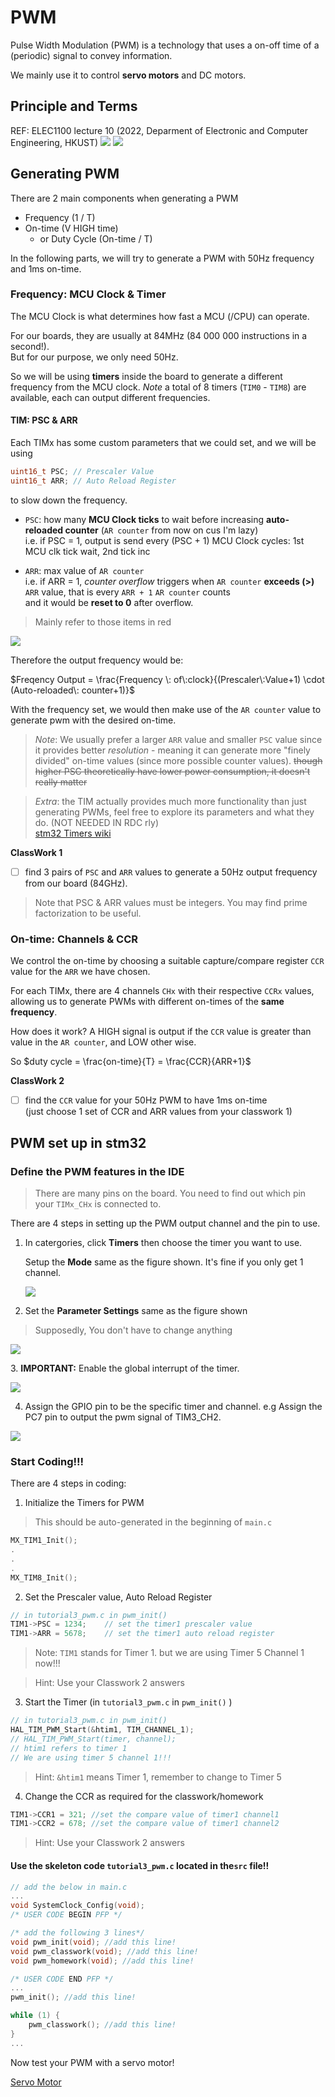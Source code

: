 # PWM
Pulse Width Modulation (PWM) is a technology that uses a on-off time of a (periodic) signal to convey information.

We mainly use it to control **servo motors** and DC motors.

## Principle and Terms
REF: ELEC1100 lecture 10 (2022, Deparment of Electronic and Computer Engineering, HKUST) ![](https://i.imgur.com/jnZB3Kd.jpg) ![](https://i.imgur.com/7Iyfnpg.jpg)

## Generating PWM
There are 2 main components when generating a PWM
- Frequency (1 / T)
- On-time (V HIGH time)
  - or Duty Cycle (On-time / T)

In the following parts, we will try to generate a PWM with 50Hz frequency and 1ms on-time.

### Frequency: MCU Clock & Timer 
The MCU Clock is what determines how fast a MCU (/CPU) can operate.

For our boards, they are usually at 84MHz (84 000 000 instructions in a second!).\
But for our purpose, we only need 50Hz.

So we will be using **timers** inside the board to generate a different frequency from the MCU clock.
*Note* a total of 8 timers (`TIM0` - `TIM8`) are available, each can output different frequencies.

#### TIM: PSC & ARR
Each TIMx has some custom parameters that we could set, and we will be using
```c
uint16_t PSC; // Prescaler Value
uint16_t ARR; // Auto Reload Register
```
to slow down the frequency.

- `PSC`: how many **MCU Clock ticks** to wait before increasing **auto-reloaded counter** (`AR counter` from now on cus I'm lazy)\
  i.e. if PSC = 1, output is send every (PSC + 1) MCU Clock cycles: 1st MCU clk tick wait, 2nd tick inc
  
- `ARR`: max value of `AR counter`\
  i.e. if ARR = 1, *counter overflow* triggers when `AR counter` **exceeds (>)** `ARR` value, that is every `ARR + 1` `AR counter` counts\
  and it would be **reset to 0** after overflow.

>Mainly refer to those items in red
>
![](https://imgur.com/YF8xjhF.png)

Therefore the output frequency would be:

$Freqency Output = \frac{Frequency \: of\:clock}{(Prescaler\:Value+1) \cdot (Auto-reloaded\: counter+1)}$

With the frequency set, we would then make use of the `AR counter` value to generate pwm with the desired on-time.

> *Note*: We usually prefer a larger `ARR` value and smaller `PSC` value since it provides better *resolution* - meaning it can generate more "finely divided" on-time values (since more possible counter values). ~~though higher PSC theoretically have lower power consumption, it doesn't really matter~~

> *Extra*: the TIM actually provides much more functionality than just generating PWMs, feel free to explore its parameters and what they do. (NOT NEEDED IN RDC rly)\
[stm32 Timers wiki](https://wiki.st.com/stm32mcu/wiki/Getting_started_with_TIM)

**ClassWork 1**
- [ ] find 3 pairs of `PSC` and `ARR` values to generate a 50Hz output frequency from our board (84GHz).

> Note that PSC & ARR values must be integers.
> You may find prime factorization to be useful.

### On-time: Channels & CCR
We control the on-time by choosing a suitable capture/compare register `CCR` value for the `ARR` we have chosen.

For each TIMx, there are 4 channels `CHx` with their respective `CCRx` values, allowing us to generate PWMs with different on-times of the **same frequency**.

How does it work? A HIGH signal is output if the `CCR` value is greater than value in the `AR counter`, and LOW other wise.

So $duty cycle = \frac{on-time}{T} = \frac{CCR}{ARR+1}$

**ClassWork 2**
- [ ] find the `CCR` value for your 50Hz PWM to have 1ms on-time\
      (just choose 1 set of CCR and ARR values from your classwork 1)

## PWM set up in stm32

### Define the PWM features in the IDE

> There are many pins on the board. You need to find out which pin your `TIMx_CHx` is connected to.

There are 4 steps in setting up the PWM output channel and the pin to use.

1. In catergories, click **Timers** then choose the timer you want to use.

   Setup the **Mode** same as the figure shown. It's fine if you only get 1 channel.

   ![](https://i.imgur.com/53oLWQH.png)
2. Set the **Parameter Settings** same as the figure shown

> Supposedly, You don't have to change anything

![](https://i.imgur.com/aNtON0o.png)&#x20;

3\. **IMPORTANT:** Enable the global interrupt of the timer.

![](https://i.imgur.com/z2MDit3.png)

4. Assign the GPIO pin to be the specific timer and channel. e.g Assign the PC7 pin to output the pwm signal of TIM3\_CH2.

![](https://i.imgur.com/MzvaMDI.png)


### Start Coding!!!

There are 4 steps in coding:

1. Initialize the Timers for PWM

> This should be auto-generated in the beginning of `main.c`

```c
MX_TIM1_Init();
.
.
.
MX_TIM8_Init();
```

2. Set the Prescaler value, Auto Reload Register

```c
// in tutorial3_pwm.c in pwm_init()
TIM1->PSC = 1234;    // set the timer1 prescaler value
TIM1->ARR = 5678;    // set the timer1 auto reload register
```

> Note: `TIM1` stands for Timer 1. but we are using Timer 5 Channel 1 now!!!

> Hint: Use your Classwork 2 answers

3. Start the Timer (in `tutorial3_pwm.c` in `pwm_init()` )

```c
// in tutorial3_pwm.c in pwm_init()
HAL_TIM_PWM_Start(&htim1, TIM_CHANNEL_1); 
// HAL_TIM_PWM_Start(timer, channel);
// htim1 refers to timer 1
// We are using timer 5 channel 1!!!
```

> Hint:  `&htim1` means Timer 1, remember to change to Timer 5

4. Change the CCR as required for the classwork/homework

```c
TIM1->CCR1 = 321; //set the compare value of timer1 channel1
TIM1->CCR2 = 678; //set the compare value of timer1 channel2
```

> Hint: Use your Classwork 2 answers

#### Use the skeleton code `tutorial3_pwm.c` located in the`src` file!!

```c
// add the below in main.c
...
void SystemClock_Config(void);
/* USER CODE BEGIN PFP */

/* add the following 3 lines*/
void pwm_init(void); //add this line!
void pwm_classwork(void); //add this line!
void pwm_homework(void); //add this line!

/* USER CODE END PFP */
...
pwm_init(); //add this line!

while (1) {
    pwm_classwork(); //add this line!
}   
...
```

Now test your PWM with a servo motor!

[Servo Motor](02-servo_motor.md#connections)
